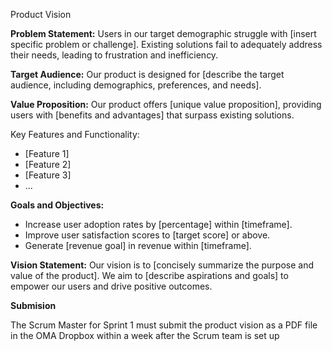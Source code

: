 Product Vision

**Problem Statement:**
Users in our target demographic struggle with [insert specific problem or challenge]. Existing solutions fail to adequately address their needs, leading to frustration and inefficiency.

**Target Audience:**
Our product is designed for [describe the target audience, including demographics, preferences, and needs].

**Value Proposition:**
Our product offers [unique value proposition], providing users with [benefits and advantages] that surpass existing solutions.

Key Features and Functionality:

* [Feature 1]
* [Feature 2]
* [Feature 3]
* ...

**Goals and Objectives:**

* Increase user adoption rates by [percentage] within [timeframe].
* Improve user satisfaction scores to [target score] or above.
* Generate [revenue goal] in revenue within [timeframe].

**Vision Statement:**
Our vision is to [concisely summarize the purpose and value of the product]. We aim to [describe aspirations and goals] to empower our users and drive positive outcomes.


__**Submision**__

The Scrum Master for Sprint 1 must submit the product vision as a PDF file in the OMA Dropbox within a week after the Scrum team is set up
